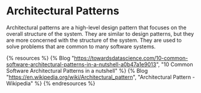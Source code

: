 # Architectural Patterns

Architectural patterns are a high-level design pattern that focuses on the overall structure of the system. They are similar to design patterns, but they are more concerned with the structure of the system. They are used to solve problems that are common to many software systems.

{% resources %}
  {% Blog "https://towardsdatascience.com/10-common-software-architectural-patterns-in-a-nutshell-a0b47a1e9013", "10 Common Software Architectural Patterns in a nutshell" %}
  {% Blog "https://en.wikipedia.org/wiki/Architectural_pattern", "Architectural Pattern - Wikipedia" %}
{% endresources %}

